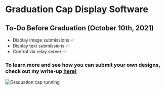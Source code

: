 # Graduation Cap Display Software

## To-Do Before Graduation (October 10th, 2021)

- Display image submissions ✅
- Display text submissions ✅
- Control via relay server ✅

### To learn more and see how you can submit your own designs, check out my write-up [here!](https://idreesinc.com/about-graduation.html?utm_source=github&utm_medium=readme&utm_campaign=graduation-cap)

![Graduation cap running](https://idreesinc.com/images/graduation/matrix-raspberry-pi.jpg)
